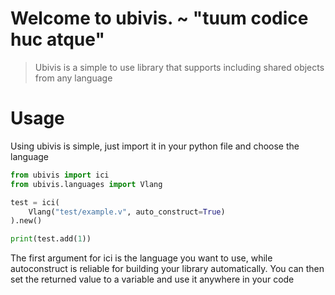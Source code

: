 # Welcome to ubivis. ~ "tuum codice huc atque"
> Ubivis is a simple to use library that supports including shared objects from any language

# Usage
Using ubivis is simple, just import it in your python file and choose the language

```python
from ubivis import ici
from ubivis.languages import Vlang

test = ici(
    Vlang("test/example.v", auto_construct=True)
).new()

print(test.add(1))
```

The first argument for ici is the language you want to use, while autoconstruct is reliable for building your library automatically.
You can then set the returned value to a variable and use it anywhere in your code